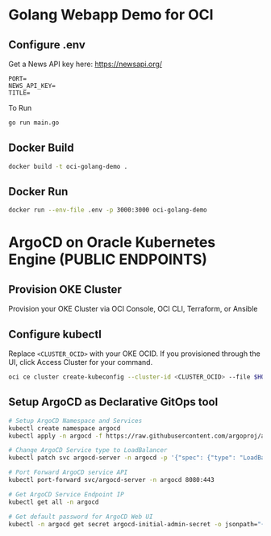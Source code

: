 # Golang Webapp Demo for OCI

## Configure .env
Get a News API key here: https://newsapi.org/
```
PORT=
NEWS_API_KEY=
TITLE=
```

To Run
```bash
go run main.go
```

## Docker Build
```bash
docker build -t oci-golang-demo .
```
## Docker Run
```bash
docker run --env-file .env -p 3000:3000 oci-golang-demo
```

# ArgoCD on Oracle Kubernetes Engine (PUBLIC ENDPOINTS)

## Provision OKE Cluster
Provision your OKE Cluster via OCI Console, OCI CLI, Terraform, or Ansible

## Configure kubectl
Replace `<CLUSTER_OCID>` with your OKE OCID. If you provisioned through the UI, click Access Cluster for your command.
```bash
oci ce cluster create-kubeconfig --cluster-id <CLUSTER_OCID> --file $HOME/.kube/config --region us-ashburn-1 --token-version 2.0.0  --kube-endpoint PUBLIC_ENDPOINT
```

## Setup ArgoCD as Declarative GitOps tool
```bash
# Setup ArgoCD Namespace and Services
kubectl create namespace argocd
kubectl apply -n argocd -f https://raw.githubusercontent.com/argoproj/argo-cd/stable/manifests/install.yaml

# Change ArgoCD Service type to LoadBalancer
kubectl patch svc argocd-server -n argocd -p '{"spec": {"type": "LoadBalancer"}}'

# Port Forward ArgoCD service API
kubectl port-forward svc/argocd-server -n argocd 8080:443

# Get ArgoCD Service Endpoint IP
kubectl get all -n argocd

# Get default password for ArgoCD Web UI
kubectl -n argocd get secret argocd-initial-admin-secret -o jsonpath="{.data.password}" | base64 -d
```
